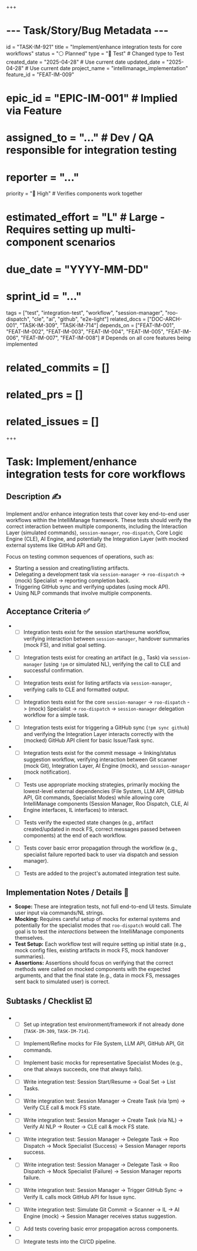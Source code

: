 +++
# --- Task/Story/Bug Metadata ---
id = "TASK-IM-921"
title = "Implement/enhance integration tests for core workflows"
status = "⚪️ Planned"
type = "🧪 Test" # Changed type to Test
created_date = "2025-04-28" # Use current date
updated_date = "2025-04-28" # Use current date
project_name = "intellimanage_implementation"
feature_id = "FEAT-IM-009"
# epic_id = "EPIC-IM-001" # Implied via Feature
# assigned_to = "..." # Dev / QA responsible for integration testing
# reporter = "..."
priority = "🔼 High" # Verifies components work together
# estimated_effort = "L" # Large - Requires setting up multi-component scenarios
# due_date = "YYYY-MM-DD"
# sprint_id = "..."
tags = ["test", "integration-test", "workflow", "session-manager", "roo-dispatch", "cle", "ai", "github", "e2e-light"]
related_docs = ["DOC-ARCH-001", "TASK-IM-309", "TASK-IM-714"]
depends_on = ["FEAT-IM-001", "FEAT-IM-002", "FEAT-IM-003", "FEAT-IM-004", "FEAT-IM-005", "FEAT-IM-006", "FEAT-IM-007", "FEAT-IM-008"] # Depends on all core features being implemented
# related_commits = []
# related_prs = []
# related_issues = []
+++

# Task: Implement/enhance integration tests for core workflows

## Description ✍️

Implement and/or enhance integration tests that cover key end-to-end user workflows within the IntelliManage framework. These tests should verify the correct interaction between multiple components, including the Interaction Layer (simulated commands), `session-manager`, `roo-dispatch`, Core Logic Engine (CLE), AI Engine, and potentially the Integration Layer (with mocked external systems like GitHub API and Git).

Focus on testing common sequences of operations, such as:
*   Starting a session and creating/listing artifacts.
*   Delegating a development task via `session-manager` -> `roo-dispatch` -> (mock) Specialist -> reporting completion back.
*   Triggering GitHub sync and verifying updates (using mock API).
*   Using NLP commands that involve multiple components.

## Acceptance Criteria ✅

*   - [ ] Integration tests exist for the session start/resume workflow, verifying interaction between `session-manager`, handover summaries (mock FS), and initial goal setting.
*   - [ ] Integration tests exist for creating an artifact (e.g., Task) via `session-manager` (using `!pm` or simulated NL), verifying the call to CLE and successful confirmation.
*   - [ ] Integration tests exist for listing artifacts via `session-manager`, verifying calls to CLE and formatted output.
*   - [ ] Integration tests exist for the core `session-manager` -> `roo-dispatch` -> (mock) Specialist -> `roo-dispatch` -> `session-manager` delegation workflow for a simple task.
*   - [ ] Integration tests exist for triggering a GitHub sync (`!pm sync github`) and verifying the Integration Layer interacts correctly with the (mocked) GitHub API client for basic Issue/Task sync.
*   - [ ] Integration tests exist for the commit message -> linking/status suggestion workflow, verifying interaction between Git scanner (mock Git), Integration Layer, AI Engine (mock), and `session-manager` (mock notification).
*   - [ ] Tests use appropriate mocking strategies, primarily mocking the lowest-level external dependencies (File System, LLM API, GitHub API, Git commands, Specialist Modes) while allowing core IntelliManage components (Session Manager, Roo Dispatch, CLE, AI Engine interfaces, IL interfaces) to interact.
*   - [ ] Tests verify the expected state changes (e.g., artifact created/updated in mock FS, correct messages passed between components) at the end of each workflow.
*   - [ ] Tests cover basic error propagation through the workflow (e.g., specialist failure reported back to user via dispatch and session manager).
*   - [ ] Tests are added to the project's automated integration test suite.

## Implementation Notes / Details 📝

*   **Scope:** These are integration tests, not full end-to-end UI tests. Simulate user input via commands/NL strings.
*   **Mocking:** Requires careful setup of mocks for external systems and potentially for the specialist modes that `roo-dispatch` would call. The goal is to test the *interactions* between the IntelliManage components themselves.
*   **Test Setup:** Each workflow test will require setting up initial state (e.g., mock config files, existing artifacts in mock FS, mock handover summaries).
*   **Assertions:** Assertions should focus on verifying that the correct methods were called on mocked components with the expected arguments, and that the final state (e.g., data in mock FS, messages sent back to simulated user) is correct.

## Subtasks / Checklist ☑️

*   - [ ] Set up integration test environment/framework if not already done (`TASK-IM-309`, `TASK-IM-714`).
*   - [ ] Implement/Refine mocks for File System, LLM API, GitHub API, Git commands.
*   - [ ] Implement basic mocks for representative Specialist Modes (e.g., one that always succeeds, one that always fails).
*   - [ ] Write integration test: Session Start/Resume -> Goal Set -> List Tasks.
*   - [ ] Write integration test: Session Manager -> Create Task (via !pm) -> Verify CLE call & mock FS state.
*   - [ ] Write integration test: Session Manager -> Create Task (via NL) -> Verify AI NLP -> Router -> CLE call & mock FS state.
*   - [ ] Write integration test: Session Manager -> Delegate Task -> Roo Dispatch -> Mock Specialist (Success) -> Session Manager reports success.
*   - [ ] Write integration test: Session Manager -> Delegate Task -> Roo Dispatch -> Mock Specialist (Failure) -> Session Manager reports failure.
*   - [ ] Write integration test: Session Manager -> Trigger GitHub Sync -> Verify IL calls mock GitHub API for Issue sync.
*   - [ ] Write integration test: Simulate Git Commit -> Scanner -> IL -> AI Engine (mock) -> Session Manager receives status suggestion.
*   - [ ] Add tests covering basic error propagation across components.
*   - [ ] Integrate tests into the CI/CD pipeline.